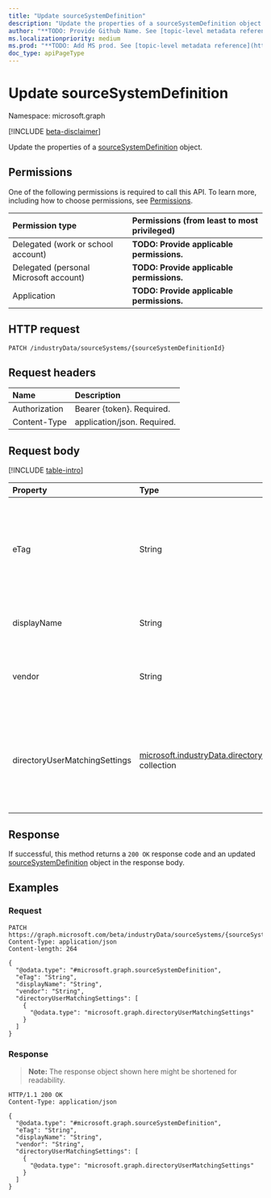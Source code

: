 ```yaml
---
title: "Update sourceSystemDefinition"
description: "Update the properties of a sourceSystemDefinition object."
author: "**TODO: Provide Github Name. See [topic-level metadata reference](https://msgo.azurewebsites.net/add/document/guidelines/metadata.html#topic-level-metadata)**"
ms.localizationpriority: medium
ms.prod: "**TODO: Add MS prod. See [topic-level metadata reference](https://msgo.azurewebsites.net/add/document/guidelines/metadata.html#topic-level-metadata)**"
doc_type: apiPageType
---
```


# Update sourceSystemDefinition
Namespace: microsoft.graph

[!INCLUDE [beta-disclaimer](../../includes/beta-disclaimer.md)]

Update the properties of a [sourceSystemDefinition](../resources/sourcesystemdefinition.md) object.

## Permissions
One of the following permissions is required to call this API. To learn more, including how to choose permissions, see [Permissions](/graph/permissions-reference).

|Permission type|Permissions (from least to most privileged)|
|:---|:---|
|Delegated (work or school account)|**TODO: Provide applicable permissions.**|
|Delegated (personal Microsoft account)|**TODO: Provide applicable permissions.**|
|Application|**TODO: Provide applicable permissions.**|

## HTTP request

<!-- {
  "blockType": "ignored"
}
-->
``` http
PATCH /industryData/sourceSystems/{sourceSystemDefinitionId}
```

## Request headers
|Name|Description|
|:---|:---|
|Authorization|Bearer {token}. Required.|
|Content-Type|application/json. Required.|

## Request body
[!INCLUDE [table-intro](../../includes/update-property-table-intro.md)]


|Property|Type|Description|
|:---|:---|:---|
|eTag|String|Individual eTag for an entity to provide standard web concurrency control. Inherited from [mutableEntity](../resources/mutableentity.md). Optional.|
|displayName|String|Name of the source system. Required.|
|vendor|String|Name of the vendor who supplies the source system. Optional.|
|directoryUserMatchingSettings|[microsoft.industryData.directoryUserMatchingSettings](../resources/directoryusermatchingsettings.md) collection|Settings for matching the user data from the source system with user data in Azure Active Directory. Required.|



## Response

If successful, this method returns a `200 OK` response code and an updated [sourceSystemDefinition](../resources/sourcesystemdefinition.md) object in the response body.

## Examples

### Request
<!-- {
  "blockType": "request",
  "name": "update_sourcesystemdefinition"
}
-->
``` http
PATCH https://graph.microsoft.com/beta/industryData/sourceSystems/{sourceSystemDefinitionId}
Content-Type: application/json
Content-length: 264

{
  "@odata.type": "#microsoft.graph.sourceSystemDefinition",
  "eTag": "String",
  "displayName": "String",
  "vendor": "String",
  "directoryUserMatchingSettings": [
    {
      "@odata.type": "microsoft.graph.directoryUserMatchingSettings"
    }
  ]
}
```


### Response
>**Note:** The response object shown here might be shortened for readability.
<!-- {
  "blockType": "response",
  "truncated": true
}
-->
``` http
HTTP/1.1 200 OK
Content-Type: application/json

{
  "@odata.type": "#microsoft.graph.sourceSystemDefinition",
  "eTag": "String",
  "displayName": "String",
  "vendor": "String",
  "directoryUserMatchingSettings": [
    {
      "@odata.type": "microsoft.graph.directoryUserMatchingSettings"
    }
  ]
}
```

